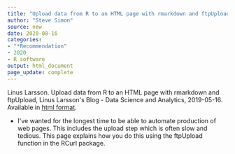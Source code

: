 ```yaml
---
title: "Upload data from R to an HTML page with rmarkdown and ftpUpload"
author: "Steve Simon"
source: new
date: 2020-08-16
categories:
- "*Recommendation"
- 2020
- R software
output: html_document
page_update: complete
---
```


Linus Larsson. Upload data from R to an HTML page with rmarkdown and ftpUpload, Linus Larsson's Blog - Data Science and Analytics, 2019-05-16. Available in [html format](https://lynuhs.com/upload-data-from-r-to-an-html-page-with-rmarkdown-and-ftpupload/).

<!---More--->

+ I've wanted for the longest time to be able to automate production of web pages. This includes the upload step which is often slow and tedious. This page explains how you do this using the ftpUpload function in the RCurl package.
